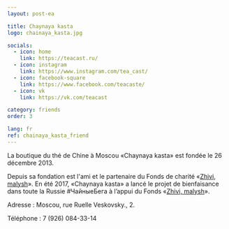 ```yaml
---
layout: post-ea

title: Chaynaya kasta
logo: chainaya_kasta.jpg

socials:
  - icon: home
    link: https://teacast.ru/
  - icon: instagram
    link: https://www.instagram.com/tea_cast/
  - icon: facebook-square
    link: https://www.facebook.com/teacaste/
  - icon: vk
    link: https://vk.com/teacast

category: friends
order: 3

lang: fr
ref: chainaya_kasta_friend
---
```


La boutique du thé de Chine à Moscou  «Chaynaya kasta» est fondée le 26 décembre 2013.

Depuis sa fondation  est l'ami et le partenaire du Fonds de charité «<a href="https://fondzhivimalysh.ru/" target="_blank">Zhivi, malysh</a>». En été  2017, «Chaynaya kasta» a lancé le projet de bienfaisance  dans  toute la Russie #ЧайныеБега à l’appui  du Fonds «<a href="https://fondzhivimalysh.ru/" target="_blank">Zhivi, malysh</a>».

Adresse : Moscou, rue Ruelle Veskovsky., 2. 

Téléphone : 7 (926) 084-33-14



